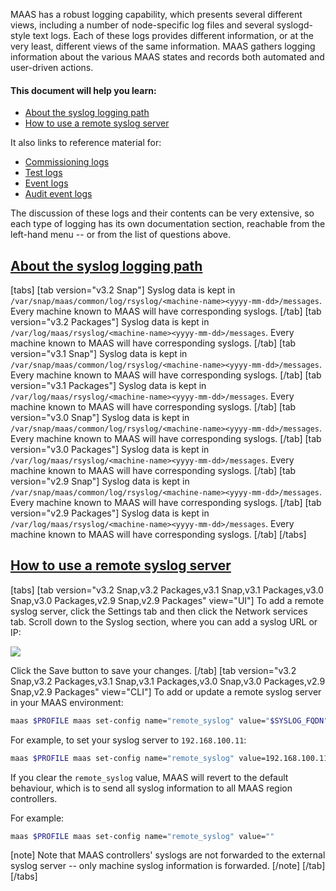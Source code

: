 <!-- "MAAS logging reference" -->
MAAS has a robust logging capability, which presents several different views, including a number of node-specific log files and several syslogd-style text logs.  Each of these logs provides different information, or at the very least, different views of the same information.  MAAS gathers logging information about the various MAAS states and records both automated and user-driven actions.

#### This document will help you learn:

* [About the syslog logging path](#heading--path)
* [How to use a remote syslog server](#heading--using-a-remote-syslog-server)

It also links to reference material for:

* [Commissioning logs](/t/commissioning-log-reference/5248)
* [Test logs](/t/test-log-reference/5314)
* [Event logs](/t/event-log-reference/5252)
* [Audit event logs](/t/audit-event-log-reference/5256)

The discussion of these logs and their contents can be very extensive, so each type of logging has its own documentation section, reachable from the left-hand menu -- or from the list of questions above.

<a href="#heading--path"><h2 id="heading--path">About the syslog logging path</h2></a>

[tabs]
[tab version="v3.2 Snap"] 
Syslog data is kept in `/var/snap/maas/common/log/rsyslog/<machine-name><yyyy-mm-dd>/messages`. Every machine known to MAAS will have corresponding syslogs.
[/tab]
[tab version="v3.2 Packages"] 
Syslog data is kept in `/var/log/maas/rsyslog/<machine-name><yyyy-mm-dd>/messages`.  Every machine known to MAAS will have corresponding syslogs.
[/tab]
[tab version="v3.1 Snap"] 
Syslog data is kept in `/var/snap/maas/common/log/rsyslog/<machine-name><yyyy-mm-dd>/messages`. Every machine known to MAAS will have corresponding syslogs.
[/tab]
[tab version="v3.1 Packages"] 
Syslog data is kept in `/var/log/maas/rsyslog/<machine-name><yyyy-mm-dd>/messages`.  Every machine known to MAAS will have corresponding syslogs.
[/tab]
[tab version="v3.0 Snap"] 
Syslog data is kept in `/var/snap/maas/common/log/rsyslog/<machine-name><yyyy-mm-dd>/messages`. Every machine known to MAAS will have corresponding syslogs.
[/tab]
[tab version="v3.0 Packages"] 
Syslog data is kept in `/var/log/maas/rsyslog/<machine-name><yyyy-mm-dd>/messages`.  Every machine known to MAAS will have corresponding syslogs.
[/tab]
[tab version="v2.9 Snap"] 
Syslog data is kept in `/var/snap/maas/common/log/rsyslog/<machine-name><yyyy-mm-dd>/messages`. Every machine known to MAAS will have corresponding syslogs.
[/tab]
[tab version="v2.9 Packages"] 
Syslog data is kept in `/var/log/maas/rsyslog/<machine-name><yyyy-mm-dd>/messages`.  Every machine known to MAAS will have corresponding syslogs.
[/tab]
[/tabs]

<a href="#heading--using-a-remote-syslog-server"><h2 id="heading--using-a-remote-syslog-server">How to use a remote syslog server</h2></a>

[tabs]
[tab version="v3.2 Snap,v3.2 Packages,v3.1 Snap,v3.1 Packages,v3.0 Snap,v3.0 Packages,v2.9 Snap,v2.9 Packages" view="UI"] 
To add a remote syslog server, click the Settings tab and then click the Network services tab. Scroll down to the Syslog section, where you can add a syslog URL or IP:

<a href="https://assets.ubuntu.com/v1/e139d4e9-installconfig-syslog__2.6-remote-syslog.png" target = "_blank"><img src="https://assets.ubuntu.com/v1/e139d4e9-installconfig-syslog__2.6-remote-syslog.png"></a>

Click the Save button to save your changes.
[/tab]
[tab version="v3.2 Snap,v3.2 Packages,v3.1 Snap,v3.1 Packages,v3.0 Snap,v3.0 Packages,v2.9 Snap,v2.9 Packages" view="CLI"]
To add or update a remote syslog server in your MAAS environment:

``` bash
maas $PROFILE maas set-config name="remote_syslog" value="$SYSLOG_FQDN"
```

For example, to set your syslog server to `192.168.100.11`:

``` bash
maas $PROFILE maas set-config name="remote_syslog" value=192.168.100.11
```

If you clear the `remote_syslog` value, MAAS will revert to the default behaviour, which is to send all syslog information to all MAAS region controllers.

For example:

``` bash
maas $PROFILE maas set-config name="remote_syslog" value=""
```

[note]
Note that MAAS controllers' syslogs are not forwarded to the external syslog server -- only machine syslog information is forwarded.
[/note]
[/tab]
[/tabs]